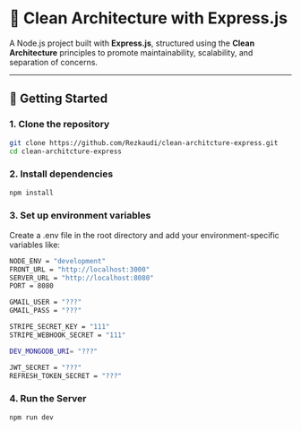 # 🧼 Clean Architecture with Express.js

A Node.js project built with **Express.js**, structured using the **Clean Architecture** principles to promote maintainability, scalability, and separation of concerns.

---

## 🚀 Getting Started

### 1. Clone the repository

```bash
git clone https://github.com/Rezkaudi/clean-architcture-express.git
cd clean-architcture-express
```

### 2. Install dependencies

```bash
npm install
```

### 3. Set up environment variables

Create a .env file in the root directory and add your environment-specific variables
like:

```bash
NODE_ENV = "development"
FRONT_URL = "http://localhost:3000"
SERVER_URL = "http://localhost:8080"
PORT = 8080

GMAIL_USER = "???"
GMAIL_PASS = "???"

STRIPE_SECRET_KEY = "111"
STRIPE_WEBHOOK_SECRET = "111"

DEV_MONGODB_URI= "???"

JWT_SECRET = "???"
REFRESH_TOKEN_SECRET = "???"
```

### 4. Run the Server

```bash
npm run dev
```
